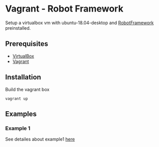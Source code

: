 # Vagrant - Robot Framework

Setup a virtualbox vm with ubuntu-18.04-desktop and [RobotFramework](http://robotframework.org/) preinstalled.

## Prerequisites
* [VirtualBox](https://www.virtualbox.org/)
* [Vagrant](https://www.vagrantup.com/)

## Installation
Build the vagrant box

```
vagrant up
```

## Examples

### Example 1
See detailes about example1 [here](examples/example1/example1.md)
